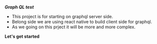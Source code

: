 ***Graph QL test***

- This project is for starting on graphql server side.
- Belong side we are using react native to build client side for graphql.
- As we going on this prject it will be more and more complex.

 **Let's get started** 
